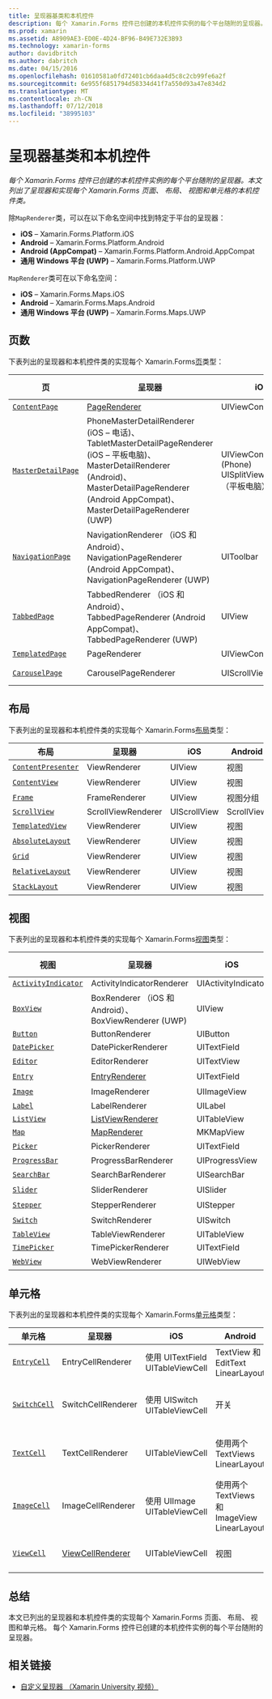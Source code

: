 ```yaml
---
title: 呈现器基类和本机控件
description: 每个 Xamarin.Forms 控件已创建的本机控件实例的每个平台随附的呈现器。 本文列出了呈现器和实现每个 Xamarin.Forms 页面、 布局、 视图和单元格的本机控件类。
ms.prod: xamarin
ms.assetid: A8909AE3-ED0E-4D24-BF96-B49E732E3B93
ms.technology: xamarin-forms
author: davidbritch
ms.author: dabritch
ms.date: 04/15/2016
ms.openlocfilehash: 01610581a0fd72401cb6daa4d5c8c2cb99fe6a2f
ms.sourcegitcommit: 6e955f6851794d58334d41f7a550d93a47e834d2
ms.translationtype: MT
ms.contentlocale: zh-CN
ms.lasthandoff: 07/12/2018
ms.locfileid: "38995103"
---
```

# <a name="renderer-base-classes-and-native-controls"></a>呈现器基类和本机控件

_每个 Xamarin.Forms 控件已创建的本机控件实例的每个平台随附的呈现器。本文列出了呈现器和实现每个 Xamarin.Forms 页面、 布局、 视图和单元格的本机控件类。_

除`MapRenderer`类，可以在以下命名空间中找到特定于平台的呈现器：

- **iOS** – Xamarin.Forms.Platform.iOS
- **Android** – Xamarin.Forms.Platform.Android
- **Android (AppCompat)** – Xamarin.Forms.Platform.Android.AppCompat
- **通用 Windows 平台 (UWP)** – Xamarin.Forms.Platform.UWP

`MapRenderer`类可在以下命名空间：

- **iOS** – Xamarin.Forms.Maps.iOS
- **Android** – Xamarin.Forms.Maps.Android
- **通用 Windows 平台 (UWP)** – Xamarin.Forms.Maps.UWP

## <a name="pages"></a>页数

下表列出的呈现器和本机控件类的实现每个 Xamarin.Forms[页](~/xamarin-forms/user-interface/controls/pages.md)类型：

|页|呈现器|iOS|Android|Android (AppCompat)|UWP|
|--- |--- |--- |--- |--- |--- |
|[`ContentPage`](xref:Xamarin.Forms.ContentPage)|[PageRenderer](~/xamarin-forms/app-fundamentals/custom-renderer/contentpage.md)|UIViewController|视图分组||FrameworkElement|
|[`MasterDetailPage`](xref:Xamarin.Forms.MasterDetailPage)|PhoneMasterDetailRenderer (iOS – 电话)、 TabletMasterDetailPageRenderer (iOS – 平板电脑)、 MasterDetailRenderer (Android)、 MasterDetailPageRenderer (Android AppCompat)、 MasterDetailPageRenderer (UWP)|UIViewController (Phone) UISplitViewController （平板电脑）|DrawerLayout (v4)|DrawerLayout (v4)|FrameworkElement （自定义控件）|
|[`NavigationPage`](xref:Xamarin.Forms.NavigationPage)|NavigationRenderer （iOS 和 Android）、 NavigationPageRenderer (Android AppCompat)、 NavigationPageRenderer (UWP)|UIToolbar|视图分组|视图分组|FrameworkElement （自定义控件）|
|[`TabbedPage`](xref:Xamarin.Forms.TabbedPage)|TabbedRenderer （iOS 和 Android）、 TabbedPageRenderer (Android AppCompat)、 TabbedPageRenderer (UWP)|UIView|ViewPager|ViewPager|FrameworkElement （转动）|
|[`TemplatedPage`](xref:Xamarin.Forms.TemplatedPage)|PageRenderer|UIViewController|视图分组||FrameworkElement|
|[`CarouselPage`](xref:Xamarin.Forms.CarouselPage)|CarouselPageRenderer|UIScrollView|ViewPager|ViewPager|FrameworkElement (FlipView)|

## <a name="layouts"></a>布局

下表列出的呈现器和本机控件类的实现每个 Xamarin.Forms[布局](~/xamarin-forms/user-interface/controls/layouts.md)类型：

|布局|呈现器|iOS|Android|UWP|
|--- |--- |--- |--- |--- |
|[`ContentPresenter`](xref:Xamarin.Forms.ContentPresenter)|ViewRenderer|UIView|视图|FrameworkElement|
|[`ContentView`](xref:Xamarin.Forms.ContentView)|ViewRenderer|UIView|视图|FrameworkElement|
|[`Frame`](xref:Xamarin.Forms.Frame)|FrameRenderer|UIView|视图分组|Border|
|[`ScrollView`](xref:Xamarin.Forms.ScrollView)|ScrollViewRenderer|UIScrollView|ScrollView|ScrollViewer|
|[`TemplatedView`](xref:Xamarin.Forms.TemplatedView)|ViewRenderer|UIView|视图|FrameworkElement|
|[`AbsoluteLayout`](xref:Xamarin.Forms.AbsoluteLayout)|ViewRenderer|UIView|视图|FrameworkElement|
|[`Grid`](xref:Xamarin.Forms.Grid)|ViewRenderer|UIView|视图|FrameworkElement|
|[`RelativeLayout`](xref:Xamarin.Forms.RelativeLayout)|ViewRenderer|UIView|视图|FrameworkElement|
|[`StackLayout`](xref:Xamarin.Forms.StackLayout)|ViewRenderer|UIView|视图|FrameworkElement|

## <a name="views"></a>视图

下表列出的呈现器和本机控件类的实现每个 Xamarin.Forms[视图](~/xamarin-forms/user-interface/controls/views.md)类型：

|视图|呈现器|iOS|Android|Android (AppCompat)|UWP|
|--- |--- |--- |--- |--- |--- |
|[`ActivityIndicator`](xref:Xamarin.Forms.ActivityIndicator)|ActivityIndicatorRenderer|UIActivityIndicator|ProgressBar||ProgressBar|
|[`BoxView`](xref:Xamarin.Forms.BoxView)|BoxRenderer （iOS 和 Android）、 BoxViewRenderer (UWP)|UIView|视图分组||矩形|
|[`Button`](xref:Xamarin.Forms.Button)|ButtonRenderer|UIButton|Button|AppCompatButton|Button|
|[`DatePicker`](xref:Xamarin.Forms.DatePicker)|DatePickerRenderer|UITextField|EditText||DatePicker|
|[`Editor`](xref:Xamarin.Forms.Editor)|EditorRenderer|UITextView|EditText||文本框|
|[`Entry`](xref:Xamarin.Forms.Entry)|[EntryRenderer](~/xamarin-forms/app-fundamentals/custom-renderer/entry.md)|UITextField|EditText||文本框|
|[`Image`](xref:Xamarin.Forms.Image)|ImageRenderer|UIImageView|ImageView||图像|
|[`Label`](xref:Xamarin.Forms.Label)|LabelRenderer|UILabel|TextView||TextBlock|
|[`ListView`](xref:Xamarin.Forms.ListView)|[ListViewRenderer](~/xamarin-forms/app-fundamentals/custom-renderer/listview.md)|UITableView|ListView||ListView|
|[`Map`](xref:Xamarin.Forms.Maps.Map)|[MapRenderer](~/xamarin-forms/app-fundamentals/custom-renderer/map/index.md)|MKMapView|MapView||MapControl|
|[`Picker`](xref:Xamarin.Forms.Picker)|PickerRenderer|UITextField|EditText|EditText|组合框|
|[`ProgressBar`](xref:Xamarin.Forms.ProgressBar)|ProgressBarRenderer|UIProgressView|ProgressBar||ProgressBar|
|[`SearchBar`](xref:Xamarin.Forms.SearchBar)|SearchBarRenderer|UISearchBar|程序标签||AutoSuggestBox|
|[`Slider`](xref:Xamarin.Forms.Slider)|SliderRenderer|UISlider|也||Slider|
|[`Stepper`](xref:Xamarin.Forms.Stepper)|StepperRenderer|UIStepper|LinearLayout||控件|
|[`Switch`](xref:Xamarin.Forms.Switch)|SwitchRenderer|UISwitch|开关|SwitchCompat|ToggleSwitch|
|[`TableView`](xref:Xamarin.Forms.TableView)|TableViewRenderer|UITableView|ListView||ListView|
|[`TimePicker`](xref:Xamarin.Forms.TimePicker)|TimePickerRenderer|UITextField|EditText||TimePicker|
|[`WebView`](xref:Xamarin.Forms.WebView)|WebViewRenderer|UIWebView|Web 视图||Web 视图|

## <a name="cells"></a>单元格

下表列出的呈现器和本机控件类的实现每个 Xamarin.Forms[单元格](~/xamarin-forms/user-interface/controls/cells.md)类型：

|单元格|呈现器|iOS|Android|UWP|
|--- |--- |--- |--- |--- |
|[`EntryCell`](xref:Xamarin.Forms.EntryCell)|EntryCellRenderer|使用 UITextField UITableViewCell|TextView 和 EditText LinearLayout|带有文本框的 DataTemplate|
|[`SwitchCell`](xref:Xamarin.Forms.SwitchCell)|SwitchCellRenderer|使用 UISwitch UITableViewCell|开关|使用网格包含 TextBlock 和 ToggleSwitch 的 DataTemplate|
|[`TextCell`](xref:Xamarin.Forms.TextCell)|TextCellRenderer|UITableViewCell|使用两个 TextViews LinearLayout|使用包含两个 Textblock StackPanel 的 DataTemplate|
|[`ImageCell`](xref:Xamarin.Forms.ImageCell)|ImageCellRenderer|使用 UIImage UITableViewCell|使用两个 TextViews 和 ImageView LinearLayout|使用网格包含图像和两个 Textblock 的 DataTemplate|
|[`ViewCell`](xref:Xamarin.Forms.ViewCell)|[ViewCellRenderer](~/xamarin-forms/app-fundamentals/custom-renderer/viewcell.md)|UITableViewCell|视图|用 ContentPresenter 的 DataTemplate|

## <a name="summary"></a>总结

本文已列出的呈现器和本机控件类的实现每个 Xamarin.Forms 页面、 布局、 视图和单元格。 每个 Xamarin.Forms 控件已创建的本机控件实例的每个平台随附的呈现器。

## <a name="related-links"></a>相关链接

- [自定义呈现器 （Xamarin University 视频）](https://developer.xamarin.com/videos/cross-platform/xamarinforms-custom-renderers/)
